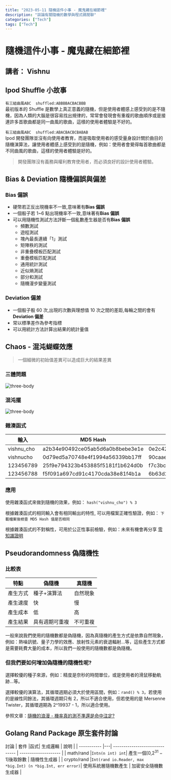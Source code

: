 ```yaml
---
title: "2023-05-11 隨機這件小事 - 魔鬼藏在細節裡"
description: "談論有關隨機的數學與程式碼閒聊"
categories: ["Tech"]
tags: ["Tech"]
---
```


# 隨機這件小事 - 魔鬼藏在細節裡

## 講者： Vishnu

## Ipod Shuffle 小故事

`有三組曲風ABC  shuffled:ABBBBACBACBBB`  
最初版本的 Shuffle 是數學上真正意義的隨機，但是使用者體感上感受到的是不隨機，因為人類的大腦是很容易找出規律的，常常會發現會有重複的歌曲順序或是接連許多首歌曲都是同一曲風的歌曲，這樣的使用者體驗是不好的。

`有三組曲風ABC  shuffled:ABACBACBCBABAB`  
Ipod 開發團隊並沒有向使用者教育，而是吸取使用者的感受量身設計關於曲目的隨機演算法，讓使用者體感上感受到的是隨機，例如：使用者會覺得每首歌曲都是不同曲風的歌曲，這樣的使用者體驗是好的。

> 開發團隊沒有義務與權利教育使用者，而必須良好的設計使用者體驗。

## Bias & Deviation 隨機偏誤與偏差

### Bias 偏誤

- 硬幣若正反出現機率不一致,意味著有**Bias 偏誤**
- 一個骰子若 1~6 點出現機率不一致,意味著有**Bias 偏誤**
- 可以用隨機性測試方法評斷一個亂數產生器是否有**Bias 偏誤**
  - 頻數測試
  - 遊程測試
  - 塊內最長連續「1」測試
  - 矩陣秩的測試
  - 非重疊模板匹配測試
  - 重疊模板匹配測試
  - 通用統計測試
  - 近似熵測試
  - 部分和測試
  - 隨機漫步變量測試

### Deviation 偏差

- 一個骰子骰 60 次,出現的次數與理想值 10 次之間的差距,每輪之間的會有**Deviation 偏差**
- 常以標準差作為參考指標
- 可以用統計方法計算出結果的統計量值

## Chaos - 混沌蝴蝶效應

> 一個細微的初始值差異可以造成巨大的結果差異

### 三體問題

![three-body](https://vishnucho.github.io/skycloud/share/2023-05-11/imgs/three-body.gif)

### 混沌擺

![three-body](https://vishnucho.github.io/skycloud/share/2023-05-11/imgs/swinging-sticks.webp)

### 雜湊函式

| 輸入       | MD5 Hash                         | SHA-1 Hash                               |
| ---------- | -------------------------------- | ---------------------------------------- |
| vishnu_cho | a2b34e90492ce05ab5d6a0b8bebe3e1e | 0e2c42bbc36389a9de7e6b696c6f2b68ff55d416 |
| vishnucho  | 0d79ed5a70748e4f1994a56339bb17ff | 90caae37cdaa5a72b4d65b7007105269467b4303 |
| 123456789  | 25f9e794323b453885f5181f1b624d0b | f7c3bc1d808e04732adf679965ccc34ca7ae3441 |
| 123456788  | f5f091a697cd91c4170cda38e81f4b1a | 6b63d2a490228d003c055c36430ba00666db7ff7 |

### 應用

使用雜湊函式來做到隨機的效果，例如： `hash("vishnu_cho") % 3`

根據雜湊函式的相同輸入會有相同輸出的特性, 可以用檔案正確性驗證，例如： `下載檔案後檢查 MD5 Hash 值是否相同`

根據雜湊函式的不對稱性，可用於公正性事前檢驗，例如：未來有機會再分享 [零知識證明](https://zh.wikipedia.org/wiki/%E9%9B%B6%E7%9F%A5%E8%AF%86%E8%AF%81%E6%98%8E)

## Pseudorandomness 偽隨機性

### 比較表

| 特點     | 偽隨機         | 真隨機   |
| -------- | -------------- | -------- |
| 產生方式 | 種子+演算法    | 自然現象 |
| 產生速度 | 快             | 慢       |
| 產生成本 | 低             | 高       |
| 產生結果 | 具有週期可重複 | 不可重複 |

一般來說我們使用的隨機數都是偽隨機，因為真隨機的產生方式是依靠自然現象，例如：熱噪訊號、量子力學的效應、放射性元素的衰退輻射...等，這些產生方式都是需要耗費大量的成本，所以我們一般使用的隨機數都是偽隨機。

### 但我們要如何增加偽隨機的隨機性呢?

選擇較優的種子來源，例如：精度是奈秒的時間單位，或是使用者的滑鼠移動軌跡...等。

選擇較優的演算法，其循環週期必須大於使用區間，例如：`rand() % 3`，若使用的是線性同餘法，其循環週期只有 2，所以不適合使用，但若使用的是 Mersenne Twister，其循環週期為 2^19937 - 1，所以適合使用。

參照文章：[隨機的浪漫 - 機率真的測不準還是命中注定?](https://www.forevergame.org/math/2023-01-13/)

## Golang Rand Package 原生套件討論

討論
| 套件 |函式| 生成邏輯 | 說明 |
| ----------- |---| ------------------------------ | -------------------- |
| math/rand |`Intn(n int) int`| 產生一個[0,$2^{31}-1$]後取餘數 | 隨機性生成器 |
| crypto/rand |`Int(rand io.Reader, max *big.Int) (n *big.Int, err error)`| 使用系統層隨機數產生 | 加密安全隨機數生成器 |
